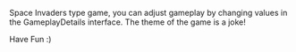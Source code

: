 Space Invaders type game, you can adjust gameplay by changing values in the GameplayDetails interface.
The theme of the game is a joke!

Have Fun :)